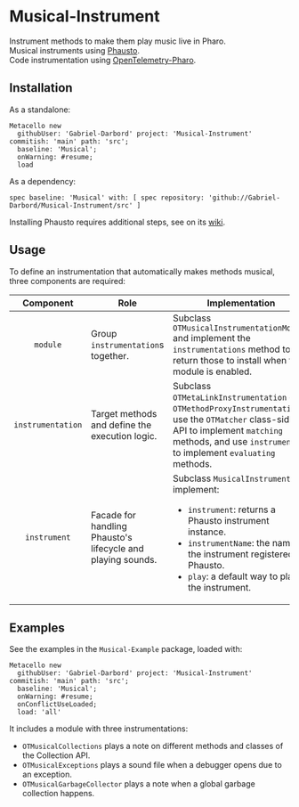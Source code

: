 # Musical-Instrument

Instrument methods to make them play music live in Pharo.  
Musical instruments using [Phausto](https://github.com/lucretiomsp/phausto).  
Code instrumentation using [OpenTelemetry-Pharo](https://github.com/Gabriel-Darbord/opentelemetry-pharo).

## Installation

As a standalone:
```st
Metacello new
  githubUser: 'Gabriel-Darbord' project: 'Musical-Instrument' commitish: 'main' path: 'src';
  baseline: 'Musical';
  onWarning: #resume;
  load
```
As a dependency:
```st
spec baseline: 'Musical' with: [ spec repository: 'github://Gabriel-Darbord/Musical-Instrument/src' ]
```

Installing Phausto requires additional steps, see on its [wiki](https://github.com/lucretiomsp/phausto/wiki).

## Usage

To define an instrumentation that automatically makes methods musical, three components are required:

| Component | Role | Implementation |
|:---:|---|---|
| `module` | Group `instrumentation`s together. | Subclass `OTMusicalInstrumentationModule` and implement the `instrumentations` method to return those to install when the module is enabled. |
| `instrumentation` | Target methods and define the execution logic. | Subclass `OTMetaLinkInstrumentation` or `OTMethodProxyInstrumentation`, use the `OTMatcher` class-side API to implement `matching` methods, and use `instruments` to implement `evaluating` methods. |
| `instrument` | Facade for handling Phausto's lifecycle and playing sounds. | Subclass `MusicalInstrument` and implement: <ul><li>`instrument`: returns a Phausto instrument instance.</li><li>`instrumentName`: the name of the instrument registered by Phausto.</li><li>`play`: a default way to play the instrument.</li></ul> |

## Examples

See the examples in the `Musical-Example` package, loaded with:
```st
Metacello new
  githubUser: 'Gabriel-Darbord' project: 'Musical-Instrument' commitish: 'main' path: 'src';
  baseline: 'Musical';
  onWarning: #resume;
  onConflictUseLoaded;
  load: 'all'
```

It includes a module with three instrumentations:
- `OTMusicalCollections` plays a note on different methods and classes of the Collection API.
- `OTMusicalExceptions` plays a sound file when a debugger opens due to an exception.
- `OTMusicalGarbageCollector` plays a note when a global garbage collection happens.
